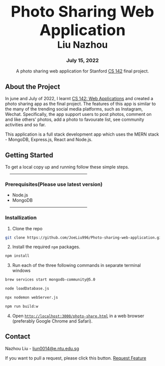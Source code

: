 <div align="center">
    <h2 style="font-size: 50px; font-weight: bold; margin: 0px;">
        Photo Sharing Web Application
    </h2>
    <h2 style="font-size: 30px; margin: 0px;">
        Liu Nazhou
    </h2>
    <h3>July 15, 2022</h3>
    A photo sharing web application for Stanford 
    <a href=https://web.stanford.edu/class/cs142/projects.html>CS 142</a>
    final project.
    <br />
</div>

## About the Project
In june and July of 2022, I learnt [CS 142: Web Applications](https://web.stanford.edu/class/cs142/projects.html) and created a photo sharing app as the final project. The features of this app is similar to the many of the trending social media platforms, such as Instagram, Wechat. Specifically, the app support users to post photos, comment on and like others' photos, add a photo to favourate list, see community activities and so far. 

This application is a full stack development app which uses the MERN stack - MongoDB, Express.js, React and Node.js.

## Getting Started
To get a local copy up and running follow these simple steps.
<hr align="left" width="50%" style="margin-left: 15px">

### Prerequisites(Please use latest version)

* Node.js
* MongoDB

<hr align="left" width="50%" style="margin-left: 15px">

### Installization

1. Clone the repo
```sh
git clone https://github.com/JoeLiu996/Photo-sharing-web-application.git
```
2. Install the required `npm` packages.
```sh
npm install
```
3. Run each of the three following commands in separate terminal windows
```sh
brew services start mongodb-community@5.0
```

```sh
node loadDatabase.js
```

```sh
npx nodemon webServer.js
```

```sh
npm run build:w
```
4. Open
   [`http://localhost:3000/photo-share.html`](http://localhost:3000/photo-share.html)
   in a web browser (preferably Google Chrome and Safari).
   
## Contact

Nazhou Liu - [liun0014@e.ntu.edu.sg](mailto:liun0014@e.ntu.edu.sg)

If you want to pull a request, please click this button.
<a href="https://github.com/JoeLiu996/Photo-sharing-web-application/issues">
        Request Feature
    </a>
